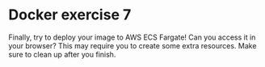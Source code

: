 # Docker exercise 7

Finally, try to deploy your image to AWS ECS Fargate! Can you access it in your browser?
This may require you to create some extra resources. Make sure to clean up after you finish.